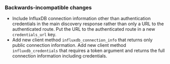 ### Backwards-incompatible changes

- Include InfluxDB connection information other than authentication credentials in the main discovery response rather than only a URL to the authenticated route. Put the URL to the authenticated route in a new `credentials_url` key.
- Add new client method `influxdb_connection_info` that returns only public connection information. Add new client method `influxdb_credentials` that requires a token argument and returns the full connection information including credentials.
